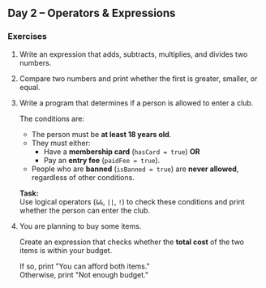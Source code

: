 ## Day 2 – Operators & Expressions

### Exercises
1. Write an expression that adds, subtracts, multiplies, and divides two numbers.  
2. Compare two numbers and print whether the first is greater, smaller, or equal.  
3. Write a program that determines if a person is allowed to enter a club.

    The conditions are:
    - The person must be **at least 18 years old**.  
    - They must either:  
        - Have a **membership card** (`hasCard = true`) **OR**  
        - Pay an **entry fee** (`paidFee = true`).  
    - People who are **banned** (`isBanned = true`) are **never allowed**, regardless of other conditions.
    
    **Task:**  
    Use logical operators (`&&`, `||`, `!`) to check these conditions and print whether the person can enter the club.

4. You are planning to buy some items.

    Create an expression that checks whether the **total cost** of the two items is within your budget.
    
    If so, print "You can afford both items."  
    Otherwise, print "Not enough budget."
